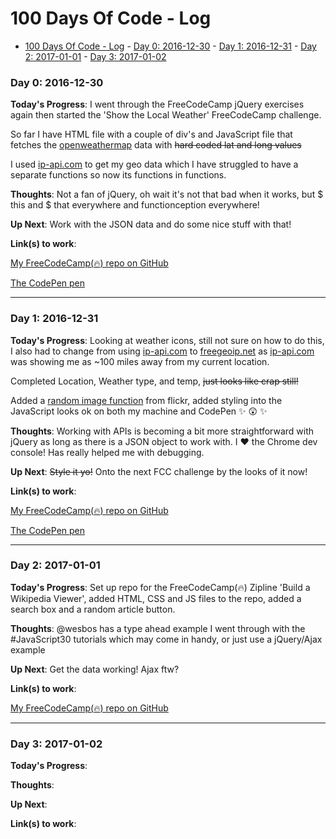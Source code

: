 # 100 Days Of Code - Log

<!-- TOC -->

- [100 Days Of Code - Log](#100-days-of-code---log)
        - [Day 0: 2016-12-30](#day-0-2016-12-30)
        - [Day 1: 2016-12-31](#day-1-2016-12-31)
        - [Day 2: 2017-01-01](#day-2-2017-01-01)
        - [Day 3: 2017-01-02](#day-3-2017-01-02)

<!-- /TOC -->

### Day 0: 2016-12-30

**Today's Progress**: I went through the FreeCodeCamp jQuery exercises again then started the 'Show the Local Weather' FreeCodeCamp challenge.

So far I have HTML file with a couple of div's and JavaScript file that fetches the [openweathermap](https://openweathermap.org/current#geo) data with ~~hard coded lat and long values~~

I used [ip-api.com](http://ip-api.com/json) to get my geo data which I have struggled to have a separate functions so now its functions in functions.

**Thoughts**: Not a fan of jQuery, oh wait it's not that bad when it works, but $ this and $ that everywhere and functionception everywhere!

**Up Next**: Work with the JSON data and do some nice stuff with that!

**Link(s) to work**: 

[My FreeCodeCamp(:fire:) repo on GitHub](https://github.com/spences10/FreeCodeCamp/tree/master/Show%20the%20Local%20Weather)

[The CodePen pen](http://codepen.io/spences10/pen/WoVRNq)

---

### Day 1: 2016-12-31

**Today's Progress**: Looking at weather icons, still not sure on how to do this, I also had to change from using [ip-api.com](ip-api.com) to [freegeoip.net](freegeoip.net/) as [ip-api.com](ip-api.com) was showing me as ~100 miles away from my current location.

Completed Location, Weather type, and temp, ~~just looks like crap still!~~ 

Added a [random image function](https://gist.github.com/spences10/d48af132d0fc3f227e1c72733a356802) from flickr, added styling into the JavaScript looks ok on both my machine and CodePen :sparkles: :astonished: :sparkles:

**Thoughts**: Working with APIs is becoming a bit more straightforward with jQuery as long as there is a JSON object to work with. I :heart: the Chrome dev console! Has really helped me with debugging.

**Up Next**: ~~Style it yo!~~ Onto the next FCC challenge by the looks of it now!

**Link(s) to work**: 

[My FreeCodeCamp(:fire:) repo on GitHub](https://github.com/spences10/FreeCodeCamp/tree/master/Show%20the%20Local%20Weather)

[The CodePen pen](http://codepen.io/spences10/full/WoVRNq/)

---

### Day 2: 2017-01-01

**Today's Progress**: Set up repo for the FreeCodeCamp(:fire:) Zipline 'Build a Wikipedia Viewer', added HTML, CSS and JS files to the repo, added a search box and a random article button. 

**Thoughts**: @wesbos has a type ahead example I went through with the #JavaScript30 tutorials which may come in handy, or just use a jQuery/Ajax example

**Up Next**: Get the data working! Ajax ftw?

**Link(s) to work**: 

[My FreeCodeCamp(:fire:) repo on GitHub](https://github.com/spences10/FreeCodeCamp/tree/master/Wikipedia%20Viewer)


---

### Day 3: 2017-01-02

**Today's Progress**:

**Thoughts**:

**Up Next**:

**Link(s) to work**: 